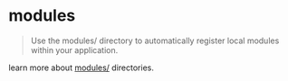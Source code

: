 # modules
> Use the modules/ directory to automatically register local modules within your application.

learn more about [modules/](https://nuxt.com/docs/guide/directory-structure/modules) directories.

